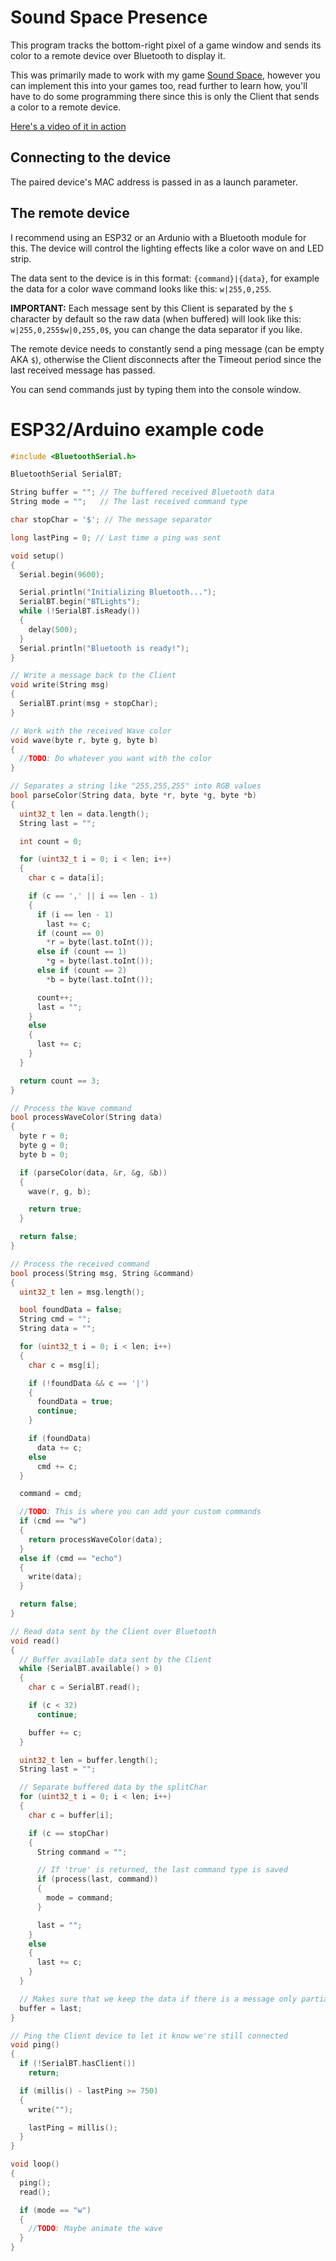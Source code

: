 # Sound Space Presence
This program tracks the bottom-right pixel of a game window and sends its color to a remote device over Bluetooth to display it.

This was primarily made to work with my game [Sound Space](https://www.roblox.com/games/2677609345/Sound-Space), however you can implement this into your games too, read further to learn how, you'll have to do some programming there since this is only the Client that sends a color to a remote device.

[Here's a video of it in action](https://www.youtube.com/watch?v=rbYCVzi9IPo&t=45s&ab_channel=Morphox)

## Connecting to the device
The paired device's MAC address is passed in as a launch parameter.

## The remote device
I recommend using an ESP32 or an Ardunio with a Bluetooth module for this. The device will control the lighting effects like a color wave on and LED strip.

The data sent to the device is in this format: ``{command}|{data}``, for example the data for a color wave command looks like this: ``w|255,0,255``.

**IMPORTANT:** Each message sent by this Client is separated by the ``$`` character by default so the raw data (when buffered) will look like this: ``w|255,0,255$w|0,255,0$``, you can change the data separator if you like.

The remote device needs to constantly send a ping message (can be empty AKA ``$``), otherwise the Client disconnects after the Timeout period since the last received message has passed.

You can send commands just by typing them into the console window.

# ESP32/Arduino example code
```C++
#include <BluetoothSerial.h>

BluetoothSerial SerialBT;

String buffer = ""; // The buffered received Bluetooth data
String mode = "";   // The last received command type

char stopChar = '$'; // The message separator

long lastPing = 0; // Last time a ping was sent

void setup()
{
  Serial.begin(9600);

  Serial.println("Initializing Bluetooth...");
  SerialBT.begin("BTLights");
  while (!SerialBT.isReady())
  {
    delay(500);
  }
  Serial.println("Bluetooth is ready!");
}

// Write a message back to the Client
void write(String msg)
{
  SerialBT.print(msg + stopChar);
}

// Work with the received Wave color
void wave(byte r, byte g, byte b)
{
  //TODO: Do whatever you want with the color
}

// Separates a string like "255,255,255" into RGB values
bool parseColor(String data, byte *r, byte *g, byte *b)
{
  uint32_t len = data.length();
  String last = "";

  int count = 0;

  for (uint32_t i = 0; i < len; i++)
  {
    char c = data[i];

    if (c == ',' || i == len - 1)
    {
      if (i == len - 1)
        last += c;
      if (count == 0)
        *r = byte(last.toInt());
      else if (count == 1)
        *g = byte(last.toInt());
      else if (count == 2)
        *b = byte(last.toInt());

      count++;
      last = "";
    }
    else
    {
      last += c;
    }
  }

  return count == 3;
}

// Process the Wave command
bool processWaveColor(String data)
{
  byte r = 0;
  byte g = 0;
  byte b = 0;

  if (parseColor(data, &r, &g, &b))
  {
    wave(r, g, b);

    return true;
  }

  return false;
}

// Process the received command
bool process(String msg, String &command)
{
  uint32_t len = msg.length();

  bool foundData = false;
  String cmd = "";
  String data = "";

  for (uint32_t i = 0; i < len; i++)
  {
    char c = msg[i];

    if (!foundData && c == '|')
    {
      foundData = true;
      continue;
    }

    if (foundData)
      data += c;
    else
      cmd += c;
  }

  command = cmd;

  //TODO: This is where you can add your custom commands
  if (cmd == "w")
  {
    return processWaveColor(data);
  }
  else if (cmd == "echo")
  {
    write(data);
  }

  return false;
}

// Read data sent by the Client over Bluetooth
void read()
{
  // Buffer available data sent by the Client
  while (SerialBT.available() > 0)
  {
    char c = SerialBT.read();

    if (c < 32)
      continue;

    buffer += c;
  }

  uint32_t len = buffer.length();
  String last = "";

  // Separate buffered data by the splitChar
  for (uint32_t i = 0; i < len; i++)
  {
    char c = buffer[i];

    if (c == stopChar)
    {
      String command = "";

      // If 'true' is returned, the last command type is saved
      if (process(last, command))
      {
        mode = command;
      }

      last = "";
    }
    else
    {
      last += c;
    }
  }

  // Makes sure that we keep the data if there is a message only partially received
  buffer = last;
}

// Ping the Client device to let it know we're still connected
void ping()
{
  if (!SerialBT.hasClient())
    return;

  if (millis() - lastPing >= 750)
  {
    write("");

    lastPing = millis();
  }
}

void loop()
{
  ping();
  read();

  if (mode == "w")
  {
    //TODO: Maybe animate the wave
  }
}
```
